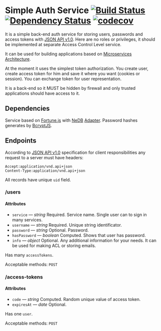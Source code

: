 # Simple Auth Service [![Build Status](https://travis-ci.org/mctep/mc-auth-service.svg?branch=master)](https://travis-ci.org/mctep/mc-auth-service) [![Dependency Status](https://gemnasium.com/mctep/mc-auth-service.svg)](https://gemnasium.com/mctep/mc-auth-service) [![codecov](https://codecov.io/gh/mctep/mc-auth-service/branch/master/graph/badge.svg)](https://codecov.io/gh/mctep/mc-auth-service)

It is a simple back-end auth service for storing users, passwords and access tokens with [JSON API v1.0](http://jsonapi.org/). Here are no roles or privileges, it should be implemented at separate Access Control Level service.

It can be used for building applications based on [Microservices Architecture](http://microservices.io/patterns/microservices.html).

At the moment it uses the simplest token authorization. You create user, create access token for him and save it where you want (cookies or session). You can exchange token for user representation.

It is a back-end so it MUST be hidden by firewall and only trusted applications should have access to it.

## Dependencies

Service based on [Fortune.js](https://github.com/fortunejs/fortune) with [NeDB](https://github.com/louischatriot/nedb) [Adapter](https://github.com/fortunejs/fortune-nedb). Password hashes generates by [BcryptJS](https://github.com/dcodeIO/bcrypt.js).

## Endpoints

According to [JSON API v1.0](http://jsonapi.org/format/#content-negotiation-clients) specification for client responsibilities any request to a server must have headers:

```
Accept:application/vnd.api+json
Content-Type:application/vnd.api+json
```

All records have unique `uid` field.

### /users

#### Attributes

* `service` — *string* Required. Service name. Single user can to sign in many services.
* `username` — *string* Required. Unique string identificator.
* `password` — *string* Optional. Password.
* `hasPassword` — *boolean* Computed. Shows that user has password.
* `info` — *object* Optional. Any additional information for your needs. It can be used for making ACL or storing emails.

Has many `accessTokens`.

Acceptable methods: `POST`

### /access-tokens

#### Attributes

* `code` — *string* Computed. Random unique value of access token.
* `expiresAt` — *date* Optional.

Has one `user`.

Acceptable methods: `POST`
